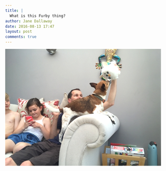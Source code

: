 ```yaml
---
title: |
  What is this Furby thing?
author: Jane Dallaway
date: 2016-08-13 17:47
layout: post
comments: true
---
```


<div><a href="/media/tp_IMG_1263.JPG"><img src="/media/tp_thumb_IMG_1263.JPG" width="500" height="375"/></a></div>



  

      